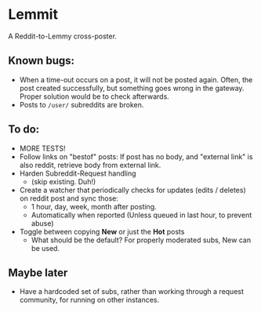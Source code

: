 # Lemmit

A Reddit-to-Lemmy cross-poster.

## Known bugs:
- When a time-out occurs on a post, it will not be posted again. Often, the post created successfully, but something goes wrong in the gateway. Proper solution would be to check afterwards.
- Posts to `/user/` subreddits are broken.

## To do:
- MORE TESTS!
- Follow links on "bestof" posts: If post has no body, and "external link" is also reddit, retrieve body from external link.
- Harden Subreddit-Request handling
  - (skip existing. Duh!)
- Create a watcher that periodically checks for updates (edits / deletes) on reddit post and sync those:
  * 1 hour, day, week, month after posting.
  * Automatically when reported (Unless queued in last hour, to prevent abuse)
- Toggle between copying **New** or just the **Hot** posts
  * What should be the default? For properly moderated subs, New can be used.

## Maybe later
- Have a hardcoded set of subs, rather than working through a request community, for running on other instances.
